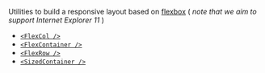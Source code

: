 Utilities to build a responsive layout based on [flexbox](https://developer.mozilla.org/en-US/docs/Web/CSS/CSS_Flexible_Box_Layout/Basic_Concepts_of_Flexbox) ( _note that we aim to support Internet Explorer 11_ )

- [`<FlexCol />`](/#/Components/Layout/FlexCol)
- [`<FlexContainer />`](/#/Components/Layout/FlexContainer)
- [`<FlexRow />`](/#/Components/Layout/FlexRow)
- [`<SizedContainer />`](/#/Components/Layout/SizedContainer)
